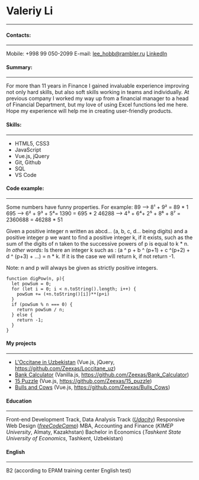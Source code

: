 # Valeriy Li
---

#### Contacts:
---
Mobile: +998 99 050-2099
E-mail: lee_hobb@rambler.ru
[LinkedIn](https://www.linkedin.com/in/zeexas)


#### Summary:
---
For more than 11 years in Finance I gained invaluable experience improving not only hard skills, but also soft skills working in teams and individually. At previous company I worked my way up from a financial manager to a head of Financial Department, but my love of using Excel functions led me here.
Hope my experience will help me in creating user-friendly products.

#### Skills:
---
* HTML5, CSS3
* JavaScript
* Vue.js, jQuery
* Git, Github
* SQL
* VS Code


#### Code example:
---
Some numbers have funny properties. For example:
89 --> 8¹ + 9² = 89 * 1
695 --> 6² + 9³ + 5⁴= 1390 = 695 * 2
46288 --> 4³ + 6⁴+ 2⁵ + 8⁶ + 8⁷ = 2360688 = 46288 * 51

Given a positive integer n written as abcd... (a, b, c, d... being digits) and a positive integer p we want to find a positive integer k, if it exists, such as the sum of the digits of n taken to the successive powers of p is equal to k * n.
_In other words:_
Is there an integer k such as : (a ^ p + b ^ (p+1) + c ^(p+2) + d ^ (p+3) + ...) = n * k.
If it is the case we will return k, if not return -1.

Note: n and p will always be given as strictly positive integers.

```
function digPow(n, p){
  let powSum = 0;
  for (let i = 0; i < n.toString().length; i++) {
    powSum += (+n.toString()[i])**(p+i)
  }
  if (powSum % n === 0) {
    return powSum / n;
  } else {
    return -1;
  }
}
```


#### My projects
---
* [L'Occitane in Uzbekistan](https://zeexas.github.io/Loccitane_uz/Loccitane_Uz.html) (Vue.js, jQuery, https://github.com/Zeexas/Loccitane_uz)
* [Bank Calculator](https://zeexas.github.io/Bank_Calculator/Calculator.html) (Vanilla.js, https://github.com/Zeexas/Bank_Calculator)
* [15 Puzzle](https://zeexas.github.io/15_puzzle/index.html) (Vue.js, https://github.com/Zeexas/15_puzzle)
* [Bulls and Cows](https://zeexas.github.io/Bulls_Cows/index.html) (Vue.js, https://github.com/Zeexas/Bulls_Cows)


#### Education
---
Front-end Development Track, Data Analysis Track (_[Udacity](https://www.udacity.com/)_)
Responsive Web Design (_[freeCodeCamp](https://www.freecodecamp.org/)_)
MBA, Accounting and Finance (_KIMEP University_, Almaty, Kazakhstan)
Bachelor in Economics (_Tashkent State University of Economics_, Tashkent, Uzbekistan)


#### English
---
B2 (according to EPAM training center English test)
